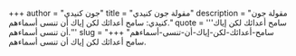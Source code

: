 +++
author = "جون كنيدي"
title = "مقولة جون كنيدي"
description = "مقولة جون كنيدي: سامح أعدائك لكن إياك أن تنسى أسماءهم."
quote = '''سامح أعدائك لكن إياك أن تنسى أسماءهم.''' 
slug = "سامح-أعدائك-لكن-إياك-أن-تنسى-أسماءهم"
+++
سامح أعدائك لكن إياك أن تنسى أسماءهم.
